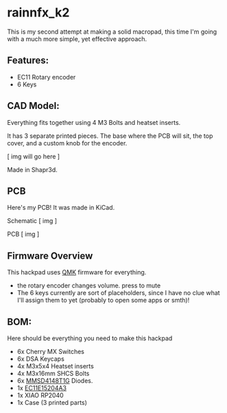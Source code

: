 # rainnfx_k2

This is my second attempt at making a solid macropad, this time I'm going with a much more simple, yet effective approach.

## Features:
- EC11 Rotary encoder
- 6 Keys

## CAD Model:
Everything fits together using 4 M3 Bolts and heatset inserts.

It has 3 separate printed pieces. The base where the PCB will sit, the top cover, and a custom knob for the encoder.

[ img will go here ]

Made in Shapr3d.

## PCB
Here's my PCB! It was made in KiCad.

Schematic
[ img ]

PCB
[ img ]

## Firmware Overview
This hackpad uses [QMK](https://qmk.fm/) firmware for everything. 

- the rotary encoder changes volume. press to mute
- The 6 keys currently are sort of placeholders, since I have no clue what I'll assign them to yet (probably to open some apps or smth)!

## BOM:
Here should be everything you need to make this hackpad

- 6x Cherry MX Switches
- 6x DSA Keycaps
- 4x M3x5x4 Heatset inserts
- 4x M3x16mm SHCS Bolts
- 6x [MMSD4148T1G](https://www.digikey.ca/en/products/detail/onsemi/mmsd4148t1g/919705) Diodes.
- 1x [EC11E15204A3](https://www.digikey.ca/en/products/detail/alps-alpine/ec11e15204a3/21721644)
- 1x XIAO RP2040
- 1x Case (3 printed parts)
